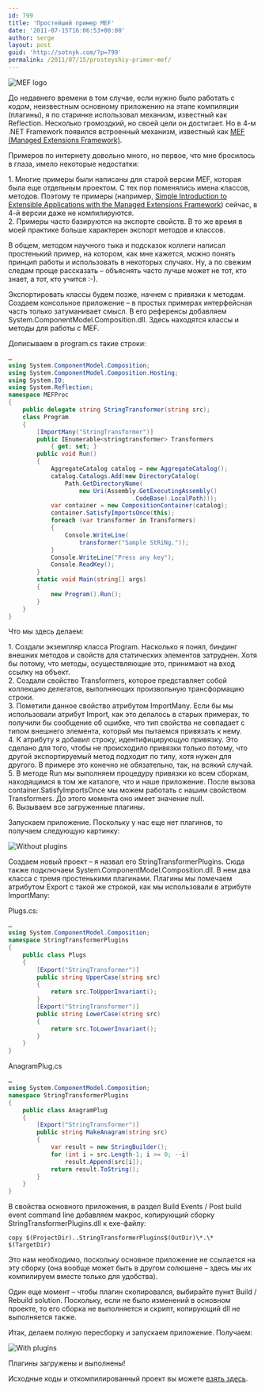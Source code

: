 ```yaml
---
id: 799
title: 'Простейший пример MEF'
date: '2011-07-15T16:06:53+00:00'
author: serge
layout: post
guid: 'http://sotnyk.com/?p=799'
permalink: /2011/07/15/prosteyshiy-primer-mef/
---
```


![](https://sotnyk.github.io/wp-content/uploads/2011/07/MEFLogo.png "MEF logo")

До недавнего времени в том случае, если нужно было работать с кодом, неизвестным основному приложению на этапе компиляции (плагины), я по старинке использовал механизм, известный как Reflection. Несколько громоздкий, но своей цели он достигает. Но в 4-м .NET Framework появился встроенный механизм, известный как [MEF (Managed Extensions Framework)](http://mef.codeplex.com/).

Примеров по интернету довольно много, но первое, что мне бросилось в глаза, имело некоторые недостатки:

1\. Многие примеры были написаны для старой версии MEF, которая была еще отдельным проектом. С тех пор поменялись имена классов, методов. Поэтому те примеры (например, [Simple Introduction to Extensible Applications with the Managed Extensions Framework](http://blogs.msdn.com/b/brada/archive/2008/09/29/simple-introduction-to-composite-applications-with-the-managed-extensions-framework.aspx)) сейчас, в 4-й версии даже не компилируются.  
2\. Примеры часто базируются на экспорте свойств. В то же время в моей практике больше характерен экспорт методов и классов.  
  
В общем, методом научного тыка и подсказок коллеги написал простенький пример, на котором, как мне кажется, можно понять принцип работы и использовать в некоторых случаях. Ну, а по свежим следам проще рассказать – объяснять часто лучше может не тот, кто знает, а тот, кто учится :-).

Экспортировать классы будем позже, начнем с привязки к методам. Создаем консольное приложение – в простых примерах интерфейсная часть только затуманивает смысл. В его референсы добавляем System.ComponentModel.Composition.dll. Здесь находятся классы и методы для работы с MEF.

Дописываем в program.cs такие строки:

```csharp
…  
using System.ComponentModel.Composition;
using System.ComponentModel.Composition.Hosting;
using System.IO;
using System.Reflection;
namespace MEFProc
{
    public delegate string StringTransformer(string src);
    class Program
    {
        [ImportMany("StringTransformer")]
        public IEnumerable<stringtransformer> Transformers
            { get; set; }
        public void Run()
        {
            AggregateCatalog catalog = new AggregateCatalog();
            catalog.Catalogs.Add(new DirectoryCatalog(
                Path.GetDirectoryName(
                    new Uri(Assembly.GetExecutingAssembly()
                                   .CodeBase).LocalPath)));
            var container = new CompositionContainer(catalog);
            container.SatisfyImportsOnce(this);
            foreach (var transformer in Transformers)
            {
                Console.WriteLine(
                    transformer("Sample StRiNg."));
            }
            Console.WriteLine("Press any key");
            Console.ReadKey();
        }
        static void Main(string[] args)
        {
            new Program().Run();
        }
    }
}
```

Что мы здесь делаем:

1\. Создали экземпляр класса Program. Насколько я понял, биндинг внешних методов и свойств для статических элементов затруднен. Хотя бы потому, что методы, осуществляющие это, принимают на вход ссылку на объект.  
2\. Создали свойство Transformers, которое представляет собой коллекцию делегатов, выполняющих произвольную трансформацию строки.  
3\. Пометили данное свойство атрибутом ImportMany. Если бы мы использовали атрибут Import, как это делалось в старых примерах, то получили бы сообщение об ошибке, что тип свойства не совпадает с типом внешнего элемента, который мы пытаемся привязать к нему.  
4\. К атрибуту я добавил строку, идентифицирующую привязку. Это сделано для того, чтобы не происходило привязки только потому, что другой экспортируемый метод подходит по типу, хотя нужен для другого. В примере это конечно не обязательно, так, на всякий случай.  
5\. В методе Run мы выполняем процедуру привязки ко всем сборкам, находящимся в том же каталоге, что и наше приложение. После вызова container.SatisfyImportsOnce мы можем работать с нашим свойством Transformers. До этого момента оно имеет значение null.  
6\. Вызываем все загруженные плагины.

Запускаем приложение. Поскольку у нас еще нет плагинов, то получаем следующую картинку:

![](https://sotnyk.github.io/wp-content/uploads/2011/07/woPlugins.png "Without plugins")

Создаем новый проект – я назвал его StringTransformerPlugins. Сюда также подключаем System.ComponentModel.Composition.dll. В нем два класса с тремя простенькими плагинами. Плагины мы помечаем атрибутом Export с такой же строкой, как мы использовали в атрибуте ImportMany:

Plugs.cs:  
```csharp
…  
using System.ComponentModel.Composition;
namespace StringTransformerPlugins
{
    public class Plugs
    {
        [Export("StringTransformer")]
        public string UpperCase(string src)
        {
            return src.ToUpperInvariant();
        }
        [Export("StringTransformer")]
        public string LowerCase(string src)
        {
            return src.ToLowerInvariant();
        }
    }
}
```

AnagramPlug.cs  
```csharp
…  
using System.ComponentModel.Composition;
namespace StringTransformerPlugins
{
    public class AnagramPlug
    {
        [Export("StringTransformer")]
        public string MakeAnagram(string src)
        {
            var result = new StringBuilder();
            for (int i = src.Length-1; i >= 0; --i)
                result.Append(src[i]);
            return result.ToString();
        }
    }
}
```

В свойства основного приложения, в раздел Build Events / Post build event command line добавляем макрос, копирующий сборку StringTransformerPlugins.dll к exe-файлу:

```
copy $(ProjectDir)..StringTransformerPlugins$(OutDir)\*.\* $(TargetDir)
```

Это нам необходимо, поскольку основное приложение не ссылается на эту сборку (она вообще может быть в другом солюшене – здесь мы их компилируем вместе только для удобства).

Один еще момент – чтобы плагин скопировался, выбирайте пункт Build / Rebuild solution. Поскольку, если не было изменений в основном проекте, то его сборка не выполняется и скрипт, копирующий dll не выполняется также.

Итак, делаем полную пересборку и запускаем приложение. Получаем:

![](https://sotnyk.github.io/wp-content/uploads/2011/07/WithPlugins.png "With plugins")

Плагины загружены и выполнены!

Исходные коды и откомпилированный проект вы можете [взять здесь](https://sotnyk.github.io/code/MEFSimple.rar).